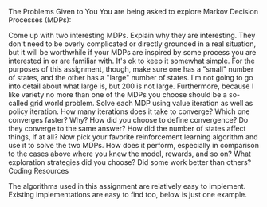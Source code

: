 The Problems Given to You
You are being asked to explore Markov Decision Processes (MDPs):

Come up with two interesting MDPs. Explain why they are interesting. They don't need to be overly complicated or directly grounded in a real situation, but it will be worthwhile if your MDPs are inspired by some process you are interested in or are familiar with. It's ok to keep it somewhat simple. For the purposes of this assignment, though, make sure one has a "small" number of states, and the other has a "large" number of states. I'm not going to go into detail about what large is, but 200 is not large. Furthermore, because I like variety no more than one of the MDPs you choose should be a so-called grid world problem.
Solve each MDP using value iteration as well as policy iteration. How many iterations does it take to converge? Which one converges faster? Why? How did you choose to define convergence? Do they converge to the same answer? How did the number of states affect things, if at all?
Now pick your favorite reinforcement learning algorithm and use it to solve the two MDPs. How does it perform, especially in comparison to the cases above where you knew the model, rewards, and so on? What exploration strategies did you choose? Did some work better than others?
Coding Resources

The algorithms used in this assignment are relatively easy to implement. Existing implementations are easy to find too, below is just one example.
